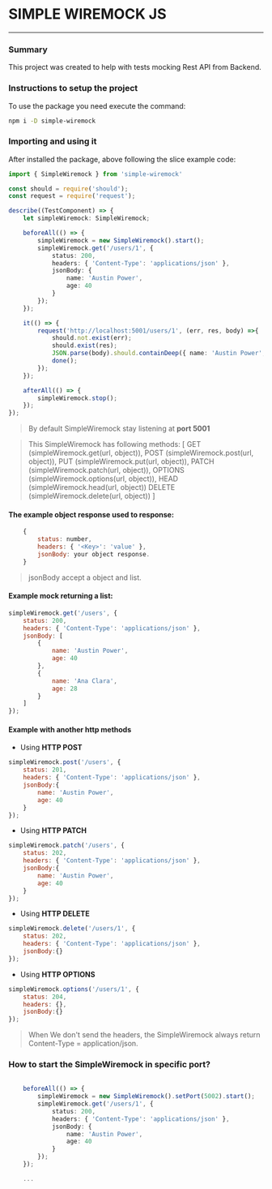 # SIMPLE WIREMOCK JS
---

### Summary

This project was created to help with tests mocking Rest API from Backend.

### Instructions to setup the project

To use the package you need execute the command:

```bash
npm i -D simple-wiremock
``` 

### Importing and using it

After installed the package, above following the slice example code:

```typescript
import { SimpleWiremock } from 'simple-wiremock'

const should = require('should');
const request = require('request');

describe((TestComponent) => {
    let simpleWiremock: SimpleWiremock;

    beforeAll(() => {
        simpleWiremock = new SimpleWiremock().start();
        simpleWiremock.get('/users/1', {
            status: 200,
            headers: { 'Content-Type': 'applications/json' },
            jsonBody: {
                name: 'Austin Power',
                age: 40
            }
        });
    });

    it(() => {
        request('http://localhost:5001/users/1', (err, res, body) =>{
            should.not.exist(err);
            should.exist(res);
            JSON.parse(body).should.containDeep({ name: 'Austin Power', age: 40 });
            done();
        });
    });

    afterAll(() => {
        simpleWiremock.stop();
    });
});
```

> By default SimpleWiremock stay listening at **port 5001**

> This SimpleWiremock has following methods:
> [
>   GET (simpleWiremock.get(url, object)), 
>   POST (simpleWiremock.post(url, object)), 
>   PUT (simpleWiremock.put(url, object)), 
>   PATCH (simpleWiremock.patch(url, object)), 
>   OPTIONS (simpleWiremock.options(url, object)), 
>   HEAD (simpleWiremock.head(url, object))
>   DELETE (simpleWiremock.delete(url, object))
> ]

#### The example object response used to response:
```javascript
    {
        status: number,
        headers: { '<Key>': 'value' },
        jsonBody: your object response.
    }
```

> jsonBody accept a object and list.

#### Example mock returning a list:

```javascript
simpleWiremock.get('/users', {
    status: 200,
    headers: { 'Content-Type': 'applications/json' },
    jsonBody: [
        {
            name: 'Austin Power',
            age: 40
        },
        {
            name: 'Ana Clara',
            age: 28
        }
    ]
});
```

#### Example with another http methods

- Using **HTTP POST**
```javascript
simpleWiremock.post('/users', {
    status: 201,
    headers: { 'Content-Type': 'applications/json' },
    jsonBody:{
        name: 'Austin Power',
        age: 40
    }
});
```

- Using **HTTP PATCH**
```javascript
simpleWiremock.patch('/users', {
    status: 202,
    headers: { 'Content-Type': 'applications/json' },
    jsonBody:{
        name: 'Austin Power',
        age: 40
    }
});
```

- Using **HTTP DELETE**
```javascript
simpleWiremock.delete('/users/1', {
    status: 202,
    headers: { 'Content-Type': 'applications/json' },
    jsonBody:{}
});
```

- Using **HTTP OPTIONS**
```javascript
simpleWiremock.options('/users/1', {
    status: 204,
    headers: {},
    jsonBody:{}
});
```

> When We don't send the headers, the SimpleWiremock always return Content-Type = application/json.

### How to start the SimpleWiremock in specific port?

```typescript
    
    beforeAll(() => {
        simpleWiremock = new SimpleWiremock().setPort(5002).start();
        simpleWiremock.get('/users/1', {
            status: 200,
            headers: { 'Content-Type': 'applications/json' },
            jsonBody: {
                name: 'Austin Power',
                age: 40
            }
        });
    });

    ...
```